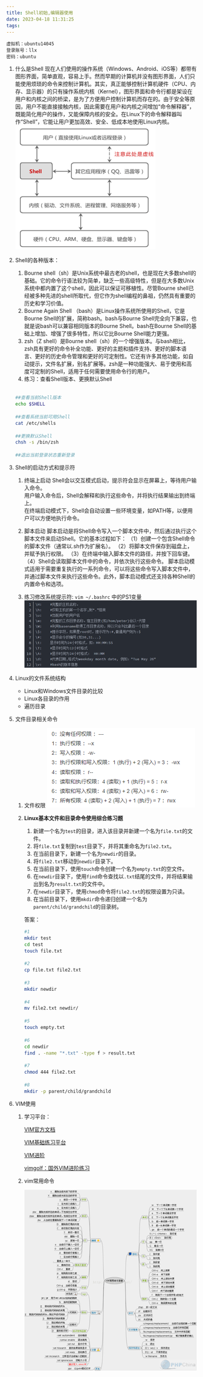 ```yaml
---
title: Shell初始,编辑器使用
date: 2023-04-18 11:31:25
tags: 
---
```


```text
虚拟机：ubuntu14045
登录账号：llx
密码：ubuntu
```

1. 什么是Shell
    现在人们使用的操作系统（Windows、Android、iOS等）都带有图形界面，简单直观，容易上手。然而早期的计算机并没有图形界面，人们只能使用烦琐的命令来控制计算机。其实，真正能够控制计算机硬件（CPU、内存、显示器）的只有操作系统内核（Kernel），图形界面和命令行都是架设在用户和内核之间的桥梁，是为了方便用户控制计算机而存在的。由于安全等原因，用户不能直接接触内核，因此需要在用户和内核之间增加“命令解释器”，既能简化用户的操作，又能保障内核的安全。在Linux下的命令解释器叫作“Shell”，它能让用户更加高效、安全、低成本地使用Linux内核。
    ![1.Shell初识，编辑器使用-2023-04-19-18-53-43](https://raw.githubusercontent.com/yefreee/picture/main/note1.Shell%E5%88%9D%E8%AF%86%EF%BC%8C%E7%BC%96%E8%BE%91%E5%99%A8%E4%BD%BF%E7%94%A8-2023-04-19-18-53-43.png)

2. Shell的各种版本：
    1. Bourne shell（sh）是Unix系统中最古老的shell，也是现在大多数shell的基础。它的命令行语法较为简单，缺乏一些高级特性，但是在大多数Unix系统中都内置了这个shell，因此可以保证可移植性。尽管Bourne shell已经被多种先进的shell所取代，但它作为shell编程的鼻祖，仍然具有重要的历史和学习价值。
    2. Bourne Again Shell （bash）是Linux操作系统所使用的Shell，它是Bourne Shell的扩展，简称bash。bash与Bourne Shell完全向下兼容，也就是说bash可以兼容相同版本的Bourne Shell。bash在Bourne Shell的基础上增加、增强了很多特性，所以它比Bourne Shell能力更强。
    3. zsh（Z shell）是Bourne shell（sh）的一个增强版本。与bash相比，zsh具有更好的命令补全功能、更好的主题和插件支持、更好的脚本语言、更好的历史命令管理和更好的可定制性。它还有许多其他功能，如自动提示，文件名扩展，别名扩展等。zsh是一种功能强大、易于使用和高度可定制的Shell，适用于任何需要使用命令行的用户。
    4. 练习：查看Shell版本、更换默认Shell

    ```bash

    ##查看当前Shell版本
    echo $SHELL
    
    ##查看系统当前可用Shell
    cat /etc/shells
    
    ##更换默认Shell
    chsh -s /bin/zsh
    
    ##退出当前登录状态重新登录
    ```

3. Shell的启动方式和提示符
    1. 终端上启动
        Shell会以交互模式启动，提示符会显示在屏幕上，等待用户输入命令。  
        用户输入命令后，Shell会解释和执行这些命令，并将执行结果输出到终端上。  
        在终端启动模式下，Shell会自动设置一些环境变量，如PATH等，以便用户可以方便地执行命令。

    2. 脚本启动
        脚本启动是将Shell命令写入一个脚本文件中，然后通过执行这个脚本文件来启动Shell。它的基本过程如下：
        （1）创建一个包含Shell命令的脚本文件（通常以.sh作为扩展名）。
        （2）将脚本文件保存到磁盘上，并赋予执行权限。
        （3）在终端中输入脚本文件的路径，并按下回车键。
        （4）Shell会读取脚本文件中的命令，并依次执行这些命令。
        脚本启动模式适用于需要重复执行的一系列命令，可以将这些命令写入脚本文件中，并通过脚本文件来执行这些命令。此外，脚本启动模式还支持各种Shell的内置命令和选项。

    3. 练习修改系统提示符: `vim ~/.bashrc` 中的PS1变量
        ![1.Shell初识，编辑器使用-2023-04-19-19-21-30](https://raw.githubusercontent.com/yefreee/picture/main/note1.Shell%E5%88%9D%E8%AF%86%EF%BC%8C%E7%BC%96%E8%BE%91%E5%99%A8%E4%BD%BF%E7%94%A8-2023-04-19-19-21-30.png)

4. Linux的文件系统结构
    - Linux和Windows文件目录的比较
    - Linux各目录的作用
    - 遍历目录
5. 文件目录相关命令
    1. 文件权限
        ![1.Shell初识，编辑器使用-2023-04-19-23-41-03](https://raw.githubusercontent.com/yefreee/picture/main/note1.Shell%E5%88%9D%E8%AF%86%EF%BC%8C%E7%BC%96%E8%BE%91%E5%99%A8%E4%BD%BF%E7%94%A8-2023-04-19-23-41-03.png)

    2. **Linux基本文件和目录命令使用综合练习题**
        1. 新建一个名为`test`的目录，进入该目录并新建一个名为`file.txt`的文件。
        2. 将`file.txt`复制到`test`目录下，并将其重命名为`file2.txt`。
        3. 在当前目录下，新建一个名为`newdir`的目录。
        4. 将`file2.txt`移动到`newdir`目录下。
        5. 在当前目录下，使用`touch`命令创建一个名为`empty.txt`的空文件。
        6. 在`newdir`目录下，使用`find`命令查找以`.txt`结尾的文件，并将结果输出到名为`result.txt`的文件中。
        7. 在`newdir`目录下，使用`chmod`命令将`file2.txt`的权限设置为只读。
        8. 在当前目录下，使用`mkdir`命令递归创建一个名为`parent/child/grandchild`的目录树。

        答案：

        ```bash
        #1
        mkdir test
        cd test
        touch file.txt
        
        #2
        cp file.txt file2.txt
        
        #3
        mkdir newdir
        
        #4
        mv file2.txt newdir/
        
        #5
        touch empty.txt
        
        #6
        cd newdir
        find . -name "*.txt" -type f > result.txt
        
        #7
        chmod 444 file2.txt
        
        #8
        mkdir -p parent/child/grandchild
        
        ```

6. VIM使用
    1. 学习平台：

        [VIM官方文档](https://yianwillis.github.io/vimcdoc/doc/intro.html#intro.txt)

        [VIM基础练习平台](https://command-lab.com/cat-vim-ch-s/)

        [VIM进阶](https://github.com/MeiTianT/vim-galore-zh_cn#%E6%8C%89%E9%94%AE%E6%98%A0%E5%B0%84)

        [vimgolf：国外VIM进阶练习](https://www.vimgolf.com/)

    2. vim常用命令

        ![1.Shell初识，编辑器使用-2023-04-19-23-41-33](https://raw.githubusercontent.com/yefreee/picture/main/note1.Shell%E5%88%9D%E8%AF%86%EF%BC%8C%E7%BC%96%E8%BE%91%E5%99%A8%E4%BD%BF%E7%94%A8-2023-04-19-23-41-33.png)
